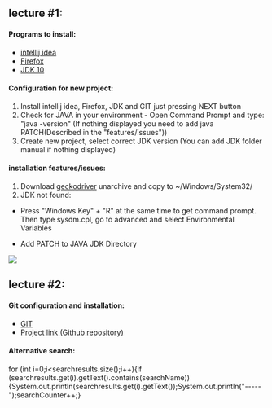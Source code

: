 ## lecture #1:

#### Programs to install:
* [intellij idea](https://www.jetbrains.com/idea/download/)
* [Firefox](https://www.mozilla.org/ru/firefox/download/)
* [JDK 10](http://www.oracle.com/technetwork/java/javase/downloads/jdk10-downloads-4416644.html)

#### Configuration for new project:
1. Install intellij idea, Firefox, JDK and GIT just pressing NEXT button  
2. Check for JAVA in your environment - Open Command Prompt and 
type: "java -version" (If nothing displayed you need to add java PATCH(Described in the "features/issues"))
3. Create new project, select correct JDK version (You can add JDK folder manual if nothing displayed) 

 ####  installation features/issues:
1. Download [geckodriver](https://github.com/mozilla/geckodriver/releases) unarchive and copy to ~/Windows/System32/  
2. JDK not found:

* Press "Windows Key" + "R" at the same time to get command prompt. Then type sysdm.cpl, go to advanced and select Environmental Variables

* Add PATCH to JAVA JDK Directory


![](https://i.stack.imgur.com/TM3tFl.png)
 
## lecture #2:

#### Git configuration and installation:

* [GIT](https://git-scm.com/downloads)
* [Project link (Github repository)](https://github.com/krosskain/qaauto-20.04.2018.git)


#### Alternative search:
for (int i=0;i<searchresults.size();i++){if (searchresults.get(i).getText().contains(searchName)){System.out.println(searchresults.get(i).getText());System.out.println("-----");searchCounter++;}